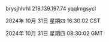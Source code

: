 brysjhhrhl 219.139.197.74 yqqlmgsycl

2024年 10月 31日 星期四 16:30:02 CST

2024年 10月 31日 星期四 08:30:02 GMT
